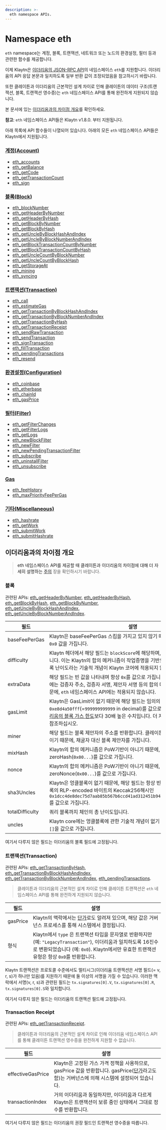 ```yaml
---
description: >-
  eth namespace APIs.
---
```


# Namespace eth <a id="namespace-eth"></a>

`eth` namespace는 계정, 블록, 트랜잭션, 네트워크 또는 노드의 환경설정, 필터 등과 관련한 함수를 제공합니다.

이제 Klaytn은 [이더리움의 JSON-RPC API](https://eth.wiki/json-rpc/API)의 네임스페이스 `eth`를 지원합니다. 이더리움의 API 응답 본문과 일치하도록 일부 반환 값이 조정되었음을 참고하시기 바랍니다.

또한 클레이튼과 이더리움의 근본적인 설계 차이로 인해 클레이튼의 데이터 구조(트랜잭션, 블록, 트랜잭션 영수증)는 `eth` 네임스페이스 API를 통해 완전하게 지원되지 않습니다.

본 문서에 있는 [이더리움과의 차이점 개요](#differences_overview_from_ethereum)를 확인하세요.

**참고**: `eth` 네임스페이스 API들은 Klaytn v1.8.0. 부터 지원됩니다.

아래 목록에 API 함수들이 나열되어 있습니다. 아래의 모든 `eth` 네임스페이스 API들은 Klaytn에서 지원됩니다.

### [계정(Account)](./eth/account.md) <a id="account"></a>
- [eth_accounts](./eth/account.md#eth_accounts)
- [eth_getBalance](./eth/account.md#eth_getbalance)
- [eth_getCode](./eth/account.md#eth_getcode)
- [eth_getTransactionCount](./eth/account.md#eth_gettransactioncount)
- [eth_sign](./eth/account.md#eth_sign)

### [블록(Block)](./eth/block.md) <a id="block"></a>
- [eth_blockNumber](./eth/block.md#eth_blocknumber)
- [eth_getHeaderByNumber](./eth/block.md#eth_getheaderbynumber)
- [eth_getHeaderByHash](./eth/block.md#eth_getheaderbyhash)
- [eth_getBlockByNumber](./eth/block.md#eth_getblockbynumber)
- [eth_getBlockByHash](./eth/block.md#eth_getblockbyhash)
- [eth_getUncleByBlockHashAndIndex](./eth/block.md#eth_getunclebyblockhashandindex)
- [eth_getUncleByBlockNumberAndIndex](./eth/block.md#eth_getunclebyblocknumberandindex)
- [eth_getBlockTransactionCountByNumber](./eth/block.md#eth_getblocktransactioncountbynumber)
- [eth_getBlockTransactionCountByHash](./eth/block.md#eth_getblocktransactioncountbyhash)
- [eth_getUncleCountByBlockNumber](./eth/block.md#eth_getunclecountbyblocknumber)
- [eth_getUncleCountByBlockHash](./eth/block.md#eth_getunclecountbyblockhash)
- [eth_getStorageAt](./eth/block.md#eth_getstorageat)
- [eth_mining](./eth/block.md#eth_mining)
- [eth_syncing](./eth/block.md#eth_syncing)


### [트랜잭션(Transaction)](./eth/transaction.md) <a id="transaction"></a>
- [eth_call](./eth/transaction.md#eth_call)
- [eth_estimateGas](./eth/transaction.md#eth_estimategas)
- [eth_getTransactionByBlockHashAndIndex](./eth/transaction.md#eth_gettransactionbyblockhashandindex)
- [eth_getTransactionByBlockNumberAndIndex](./eth/transaction.md#eth_gettransactionbyblocknumberandindex)
- [eth_getTransactionByHash](./eth/transaction.md#eth_gettransactionbyhash)
- [eth_getTransactionReceipt](./eth/transaction.md#eth_gettransactionreceipt)
- [eth_sendRawTransaction](./eth/transaction.md#eth_sendrawtransaction)
- [eth_sendTransaction](./eth/transaction.md#eth_sendtransaction)
- [eth_signTransaction](./eth/transaction.md#eth_signtransaction)
- [eth_fillTransaction](./eth/transaction.md#eth_filltransaction)
- [eth_pendingTransactions](./eth/transaction.md#eth_pendingtransactions)
- [eth_resend](./eth/transaction.md#eth_resend)

### [환경설정(Configuration)](./eth/config.md) <a id="configuration"></a>
- [eth_coinbase](./eth/config.md#eth_coinbase)
- [eth_etherbase](./eth/config.md#eth_etherbase)
- [eth_chainId](./eth/config.md#eth_chainid)
- [eth_gasPrice](./eth/config.md#eth_gasprice)


### [필터(Filter)](./eth/filter.md) <a id="filter"></a>
- [eth_getFilterChanges](./eth/filter.md#eth_getfilterchanges)
- [eth_getFilterLogs](./eth/filter.md#eth_getfilterlogs)
- [eth_getLogs](./eth/filter.md#eth_getlogs)
- [eth_newBlockFilter](./eth/filter.md#eth_newblockfilter)
- [eth_newFilter](./eth/filter.md#eth_newfilter)
- [eth_newPendingTransactionFilter](./eth/filter.md#eth_newpendingtransactionfilter)
- [eth_subscribe](./eth/filter.md#eth_subscribe)
- [eth_uninstallFilter](./eth/filter.md#eth_uninstallfilter)
- [eth_unsubscribe](./eth/filter.md#eth_unsubscribe)


### [Gas](./eth/gas.md) <a id="gas"></a>
- [eth_feeHistory](./eth/gas.md#eth_feehistory)
- [eth_maxPriorityFeePerGas](./eth/gas.md#eth_maxpriorityfeepergas)

### [기타(Miscellaneous)](./eth/misc.md) <a id="miscellaneous"></a>
- [eth_hashrate](./eth/misc.md#eth_hashrate)
- [eth_getWork](./eth/misc.md#eth_getwork)
- [eth_submitWork](./eth/misc.md#eth_submitwork)
- [eth_submitHashrate](./eth/misc.md#eth_submithashrate)

## 이더리움과의 차이점 개요 <a id="differences_overview_from_ethereum">

> eth 네임스페이스 API를 제공할 때 클레이튼과 이더리움의 차이점에 대해 더 자세히 설명하는 [주의](./eth/caution.md) 장을 확인하시기 바랍니다.

### 블록 <a id="block"></a>

관련된 APIs: [eth_getHeaderByNumber](./eth/block/#eth_getHeaderByNumber), [eth_getHeaderByHash](./eth/block/#eth_getHeaderByHash), [eth_getBlockByHash](./eth/block/#eth_getBlockByHash), [eth_getBlockByNumber](./eth/block/#eth_getBlockByNumber), [eth_getUncleByBlockHashAndIndex](./eth/block/#eth_getUncleByBlockHashAndIndex), [eth_getUncleByBlockNumberAndIndex](./eth/block/#eth_getUncleByBlockNumberAndIndex).

| 필드              | 설명                                                                                                                                                                                                                                                                                                |
| --------------- | ------------------------------------------------------------------------------------------------------------------------------------------------------------------------------------------------------------------------------------------------------------------------------------------------- |
| baseFeePerGas   | Klaytn은 baseFeePerGas 스킴을 가지고 있지 않기 때문에, 해당 필드는 항상 `0x0` 값을 가집니다.                                                                                                                                                                                                                                 |
| difficulty      | Klaytn 헤더에서 해당 필드는 `blockScore`에 해당하며, `0x1`로 값이 고정되어 있습니다. 이는 Klaytn의 합의 메커니즘이 작업증명을 기반으로 하지 않기 때문에, 블록 난이도라는 기술적 개념이 Klaytn 코어에 적용되지 않기 때문입니다.                                                                                                                                                  |
| extraData       | 해당 필드는 빈 값을 나타내며 항상 `0x`를 값으로 가집니다. 클레이튼의 `extraData`에는 검증자 주소, 검증자 서명, 제안자 서명 등의 합의 데이터가 포함되어 있기 때문에, `eth` 네임스페이스 API에는 적용되지 않습니다.                                                                                                                                                              |
| gasLimit        | Klaytn은 GasLimit이 없기 때문에 해당 필드는 임의의 숫자인 `0xe8d4a50fff`(=`999999999999` in decimal)를 값으로 가집니다. 이 수치는 [이더리움의 블록 가스 한도](https://ethereum.org/en/developers/docs/gas/#block-size)보다 30배 높은 수치입니다. 더 자세한 내용은 [계산 비용](../../../klaytn/design/computation/computation-cost/computation-cost.md)을 참조하십시오. |
| miner           | 해당 필드는 블록 제안자의 주소를 반환합니다. 클레이튼의 [합의 메커니즘](../../../klaytn/design/consensus-mechanism.md)은 [PBFT](../../../klaytn/design/consensus-mechanism.md#pbft-practical-byzantine-fault-tolerance)이기 때문에, 채굴자 대신 블록 제안자를 가집니다.                                                                              |
| mixHash         | Klaytn의 합의 메커니즘은 PoW기반이 아니기 때문에, 해당 필드는 항상 zeroHash(`0x00...`)를 값으로 가집니다.                                                                                                                                                                                                                         |
| nonce           | Klaytn의 합의 메커니즘은 PoW기반이 아니기 때문에, 해당 필드는 항상 zeroNonce(`0x00...`)를 값으로 가집니다.                                                                                                                                                                                                                        |
| sha3Uncles      | Klaytn은 엉클블록이 없기 때문에, 해당 필드는 항상 빈 블록 헤더를 포함하는 목록의 RLP-encoded 바이트의 Keccak256해시인 `0x1dcc4de8dec75d7aab85b567b6ccd41ad312451b948a7413f0a142fd40d49347`를 값으로 가집니다.                                                                                                                                   |
| totalDifficulty | 쿼리 블록까지 체인의 총 난이도입니다.                                                                                                                                                                                                                                                                             |
| uncles          | Klaytn core에는 엉클블록에 관한 기술적 개념이 없기 때문에, 해당 필드는 항상 `[]`을 값으로 가집니다.                                                                                                                                                                                                                                  |

여기서 다루지 않은 필드는 이더리움의 블록 필드에 고정됩니다.

### 트랜잭션(Transaction)<a id="transaction"></a>

관련된 APIs: [eth_getTransactionByHash](./eth/transaction/#eth_getTransactionByHash), [eth_getTransactionByBlockHashAndIndex](./eth/transaction/#eth_getTransactionByBlockHashAndIndex), [eth_getTransactionByBlockNumberAndIndex](./eth/transaction/#eth_getTransactionByBlockNumberAndIndex), [eth_pendingTransactions](./eth/transaction/#eth_pendingTransactions).

> 클레이튼과 이더리움의 근본적인 설계 차이로 인해 클레이튼 트랜잭션은 `eth` 네임스페이스 API를 통해 완전하게 지원되지 않습니다.

| 필드       | 설명                                                                                                                                              |
| -------- | ----------------------------------------------------------------------------------------------------------------------------------------------- |
| gasPrice | Klaytn의 맥락에서는 [단가](../../../klaytn/design/transaction-fees/transaction-fees.md#unit-price)로도 알려져 있으며, 해당 값은 거버넌스 프로세스를 통해 시스템에서 결정됩니다.          |
| 형식       | Klaytn에서 `type` 은 트랜잭션 타입을 문자열로 반환하지만 (예: `"LegacyTransaction"`), 이더리움과 일치하도록 16진수로 변환되었습니다 (예: `0x0`). Klaytn에서만 유효한 트랜잭션 유형은 항상 `0x0`를 반환합니다. |

Klaytn 트랜잭션은 프로토콜 수준에서도 멀티시그(이더리움 트랜잭션은 서명 필드(= v, r, s)가 하나만 있음)를 지원하기 때문에 둘 이상의 서명을 가질 수 있습니다. 이러한 맥락에서 서명(v, r, s)과 관련된 필드는 `tx.signatures[0].V`, `tx.signatures[0].R`, `tx.signatures[0].S`와 일치합니다.

여기서 다루지 않은 필드는 이더리움의 트랜잭션 필드에 고정됩니다.

### Transaction Receipt <a id="transaction_receipt"></a>

관련된 APIs: [eth_getTransactionReceipt](./eth/transaction/#eth_getTransactionReceipt).

> 클레이튼과 이더리움의 근본적인 설계 차이로 인해 이더리움 네임스페이스 API를 통해 클레이튼 트랜잭션 영수증을 완전하게 지원할 수 없습니다.

| 필드                | 설명                                                                                                                                                                    |
| ----------------- | --------------------------------------------------------------------------------------------------------------------------------------------------------------------- |
| effectiveGasPrice | Klaytn은 고정된 가스 가격 정책을 사용하므로, gasPrice 값을 반환합니다. gasPrice([단가](../../../klaytn/design/transaction-fees/transaction-fees.md#unit-price)라고도 함)는 거버넌스에 의해 시스템에 설정되어 있습니다. |
| transactionIndex  | 거의 이더리움과 동일하지만, 이더리움과 다르게 Klaytn은 트랜잭션이 보류 중인 상태에서 그대로 정수를 반환합니다.                                                                                                     |

여기서 다루지 않은 필드는 이더리움의 권장 필드인 트랜잭션 영수증을 따릅니다.
